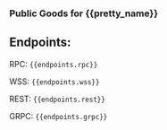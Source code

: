 ### Public Goods for {{pretty_name}}

## Endpoints:
RPC: `{{endpoints.rpc}}`

WSS: `{{endpoints.wss}}`

REST: `{{endpoints.rest}}`

GRPC: `{{endpoints.grpc}}`
